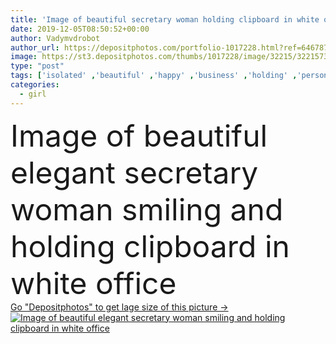 ```yaml
---
title: 'Image of beautiful secretary woman holding clipboard in white of'
date: 2019-12-05T08:50:52+00:00
author: Vadymvdrobot
author_url: https://depositphotos.com/portfolio-1017228.html?ref=64678756
image: https://st3.depositphotos.com/thumbs/1017228/image/32215/322157374/api_thumb_450.jpg?forcejpeg=true
type: "post"
tags: ['isolated' ,'beautiful' ,'happy' ,'business' ,'holding' ,'person' ,'studio' ,'one' ,'girl' ,'female' ,'young' ,'smiling' ,'portrait' ,'caucasian' ,'photo' ,'office' ,'adorable' ,'indoor' ,'elegant' ,'stylish' ,'emotions' ,'lovely' ,'woman' ,'work' ,'job' ,'copyspace' ,'joyful' ,'blonde' ,'lady' ,'charming' ,'attractive' ,'gorgeous' ,'glad' ,'positive' ,'standing' ,'pleased' ,'successful' ,'seductive' ,'secretary' ,'businesswoman' ,'documents' ,'papers' ,'content' ,'clipboard' ,'alluring' ,'rejoicing' ]
categories: 
  - girl
---
```

<div aling="center">
            <font size="60"> Image of beautiful elegant secretary woman smiling and holding clipboard in white office</font>   
</div>
<div>
    <a href='https://depositphotos.com/322157374/stock-photo-image-of-beautiful-secretary-woman.html?ref=64678756' target=_blank > Go "Depositphotos" to get lage size of this picture ->
        <img href='https://depositphotos.com/322157374/stock-photo-image-of-beautiful-secretary-woman.html?ref=64678756' src='https://st3.depositphotos.com/1017228/32215/i/950/depositphotos_322157374-stock-photo-image-of-beautiful-secretary-woman.jpg?forcejpeg=true' alt='Image of beautiful elegant secretary woman smiling and holding clipboard in white office' >
    </a>
</div>
